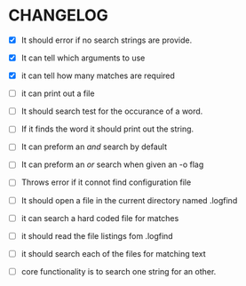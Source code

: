
# CHANGELOG
+ [x] It should error if no search strings are provide.
+ [x] It can tell which arguments to use
+ [x] it can tell how many matches are required
+ [ ] it can print out a file
+ [ ] It should search test for the occurance of a word.
+ [ ] If it finds the word it should print out the string.
+ [ ] It can preform an _and_ search by default
+ [ ] It can preform an _or_ search when given an -o flag
+ [ ] Throws error if it connot find configuration file
+ [ ] It should open a file in the current directory named .logfind
+ [ ] it can search a hard coded file for matches
+ [ ] it should read the file listings fom .logfind
+ [ ] it should search each of the files for matching text
+ [ ] core functionality is to search one string for an other.

